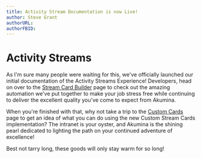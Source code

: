 ```yaml
---
title: Activity Stream Documentation is now Live!
author: Steve Grant
authorURL: 
authorFBID: 
---
```


# Activity Streams

As I'm sure many people were waiting for this, we've officially launched our initial documentation of the Activity Streams Experience! Developers, head on over to the [Stream Card Builder](/docs/AK-Stream-Card-Builder) page to check out the amazing automation we've put together to make your job stress free while continuing to deliver the excellent quality you've come to expect from Akumina.

When you're finished with that, why not take a trip to the [Custom Cards](/docs/AK-ActivityStream-CustomCard) page to get an idea of what you can do using the new Custom Stream Cards implementation? The intranet is your oyster, and Akumina is the shining pearl dedicated to lighting the path on your continued adventure of excellence!

Best not tarry long, these goods will only stay warm for so long!